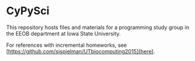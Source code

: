 # CyPySci

This repository hosts files and materials for a programming study group in the EEOB department at Iowa State University.

For references with incremental homeworks, see [https://github.com/sjspielman/UTbiocomputing2015](here).

